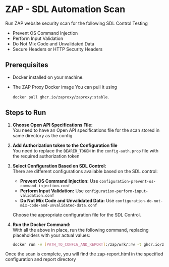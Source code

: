 # ZAP - SDL Automation Scan

Run ZAP website security scan for the following SDL Control Testing
- Prevent OS Command Injection
- Perform Input Validation
- Do Not Mix Code and Unvalidated Data 
- Secure Headers or HTTP Security Headers

## Prerequisites

- Docker installed on your machine.
- The ZAP Proxy Docker image You can pull it using 

    `docker pull ghcr.io/zaproxy/zaproxy:stable`.

## Steps to Run

1. **Choose Open API Specifications File:**  
   You need to have an Open API specifications file for the scan stored in same directory as the config

2. **Add Authorization token to the Configuration file**  
   You need to replace the `BEARER_TOKEN` in the `config-auth.prop` file with the required authorization token

3. **Select Configuration Based on SDL Control:**  
   There are different configurations available based on the SDL control:

    - **Prevent OS Command Injection:** Use `configuration-prevent-os-command-injection.conf`
    - **Perform Input Validation:** Use `configuration-perform-input-validation.conf`
    - **Do Not Mix Code and Unvalidated Data:** Use `configuration-do-not-mix-code-and-unvalidated-data.conf`

   Choose the appropriate configuration file for the SDL Control.

4. **Run the Docker Command:**  
   With all the above in place, run the following command, replacing placeholders with your actual values:

   ```bash
   docker run -v [PATH_TO_CONFIG_AND_REPORT]:/zap/wrk/:rw -t ghcr.io/zaproxy/zaproxy:stable zap-api-scan.py -t [OPEN_API_SPEC_FILE] -f openapi -r zap-report.html -z "-c config-auth.prop -addoninstall ascanrulesAlpha -addoninstall sqliplugin -addoninstall ascanrulesBeta -addoninstall pscanrulesAlpha -addoninstall pscanrulesBeta" --hook=zap_custom_hooks.py -c [CONFIGURATION_FILE]

Once the scan is complete, you will find the zap-report.html in the specified configuration and report directory